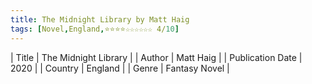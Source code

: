 ```yaml
---
title: The Midnight Library by Matt Haig
tags: [Novel,England,⭐⭐⭐⭐☆☆☆☆☆☆ 4/10]
---     
```

| Title | The Midnight Library  |
| Author |  Matt Haig  |
| Publication Date | 2020   |
| Country | England |
| Genre | Fantasy Novel  |
        